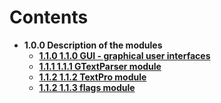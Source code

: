 # Contents #
  * **1.0.0 Description of the modules**
    * **[1.1.0 1.1.0 GUI - graphical user interfaces](http://code.google.com/p/archetypeui/wiki/110_en)**
    * **[1.1.1 1.1.1 GTextParser module](http://code.google.com/p/archetypeui/wiki/111_en)**
    * **[1.1.2 1.1.2 TextPro module](http://code.google.com/p/archetypeui/wiki/112_en)**
    * **[1.1.2 1.1.3 flags module](http://code.google.com/p/archetypeui/wiki/113_en)**